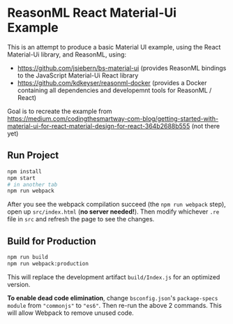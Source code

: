 # ReasonML React Material-Ui Example

This is an attempt to produce a basic Material UI example, using the React Material-Ui library, and ReasonML, using:

- https://github.com/jsiebern/bs-material-ui (provides ReasonML bindings to the JavaScript Material-Ui React library
- https://github.com/kdkeyser/reasonml-docker (provides a Docker containing all dependencies and developemnt tools for ReasonML / React)

Goal is to recreate the example from https://medium.com/codingthesmartway-com-blog/getting-started-with-material-ui-for-react-material-design-for-react-364b2688b555 (not there yet)

## Run Project

```sh
npm install
npm start
# in another tab
npm run webpack
```

After you see the webpack compilation succeed (the `npm run webpack` step), open up `src/index.html` (**no server needed!**). Then modify whichever `.re` file in `src` and refresh the page to see the changes.

## Build for Production

```sh
npm run build
npm run webpack:production
```

This will replace the development artifact `build/Index.js` for an optimized version.

**To enable dead code elimination**, change `bsconfig.json`'s `package-specs` `module` from `"commonjs"` to `"es6"`. Then re-run the above 2 commands. This will allow Webpack to remove unused code.
